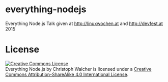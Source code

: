 # everything-nodejs

Everything Node.js Talk given at http://linuxwochen.at and http://devfest.at 2015

# License
<a rel="license" href="http://creativecommons.org/licenses/by-sa/4.0/"><img alt="Creative Commons License" style="border-width:0" src="https://i.creativecommons.org/l/by-sa/4.0/88x31.png" /></a><br /><span xmlns:dct="http://purl.org/dc/terms/" property="dct:title">Everything Node.js</span> by <span xmlns:cc="http://creativecommons.org/ns#" property="cc:attributionName">Christoph Walcher</span> is licensed under a <a rel="license" href="http://creativecommons.org/licenses/by-sa/4.0/">Creative Commons Attribution-ShareAlike 4.0 International License</a>.
